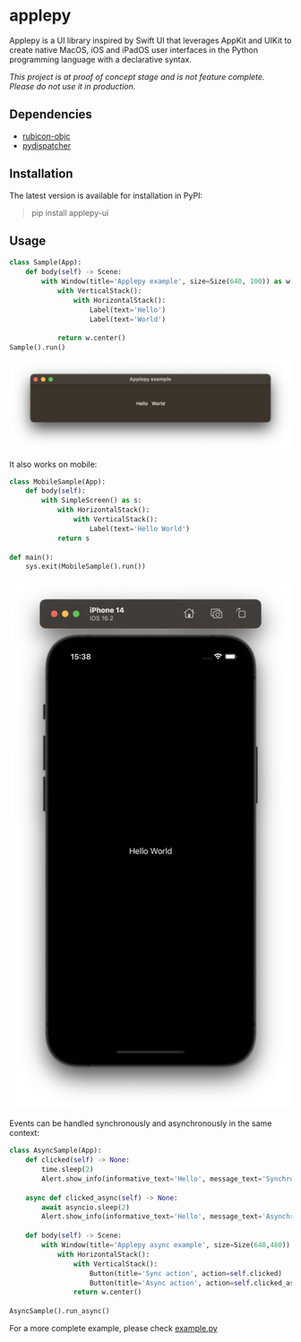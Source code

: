 # applepy

Applepy is a UI library inspired by Swift UI that leverages AppKit and UIKit to create native MacOS, iOS and iPadOS user interfaces in the Python programming language with a declarative syntax.

*This project is at proof of concept stage and is not feature complete. Please do not use it in production.* 

## Dependencies

* [rubicon-objc](https://github.com/beeware/rubicon-objc)
* [pydispatcher](https://github.com/mcfletch/pydispatcher)

## Installation

The latest version is available for installation in PyPI:
>pip install applepy-ui

## Usage

```python
class Sample(App):
    def body(self) -> Scene:
        with Window(title='Applepy example', size=Size(640, 100)) as w:
            with VerticalStack():
                with HorizontalStack():
                    Label(text='Hello')
                    Label(text='World')
                
            return w.center()
Sample().run()
```

![image](./screenshot.png)


It also works on mobile:


```python
class MobileSample(App):
    def body(self):
        with SimpleScreen() as s:
            with HorizontalStack():
                with VerticalStack():
                    Label(text='Hello World')
            return s

def main():
    sys.exit(MobileSample().run())
```

![image](./screenshot-mobile.png)


Events can be handled synchronously and asynchronously in the same context:


```python
class AsyncSample(App):
    def clicked(self) -> None:
        time.sleep(2)
        Alert.show_info(informative_text='Hello', message_text='Synchronous World')

    async def clicked_async(self) -> None:
        await asyncio.sleep(2)
        Alert.show_info(informative_text='Hello', message_text='Asynchronous World')

    def body(self) -> Scene:
        with Window(title='Applepy async example', size=Size(640,480)) as w:
            with HorizontalStack():
                with VerticalStack():
                    Button(title='Sync action', action=self.clicked)
                    Button(title='Async action', action=self.clicked_async)
                return w.center()

AsyncSample().run_async()
```

For a more complete example, please check [example.py](example.py)
